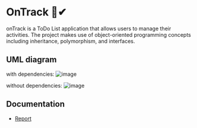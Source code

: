 # OnTrack 📜✔

onTrack is a ToDo List application that allows users to manage their activities. The project makes use of object-oriented programming concepts including inheritance, polymorphism, and interfaces.


## UML diagram
with dependencies:
![image](https://github.com/raizulfi/onTrack-oop-fp/assets/114371959/113770b7-4481-4286-9c25-a97480390c06)

without dependencies:
![image](https://github.com/raizulfi/onTrack-oop-fp/assets/114371959/fe909388-d2e3-408a-8afc-15bf6494e4a3)

## Documentation
- [Report](https://docs.google.com/document/d/1qiOhd1ZdMFeRfoyK5xRm4yRZPpwea36bqPy962qt4Z4/edit?usp=sharing)
